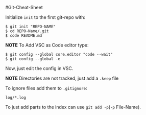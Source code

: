 #Git-Cheat-Sheet

Initialize `init` to the first git-repo with:
```
$ git init "REPO-NAME"
$ cd REPO-Name/.git
$ code README.md
```

**NOTE** To Add VSC as Code editor type:

``` 
$ git config --global core.editor "code --wait"
$ git config --global -e
```
Now, just edit the config in VSC.

**NOTE** Directories are not tracked, just add a `.keep` file

To ignore files add them to `.gitignore`:

```
log/*.log
```

To just add parts to the index can use `git add -p`(`-p` File-Name).
